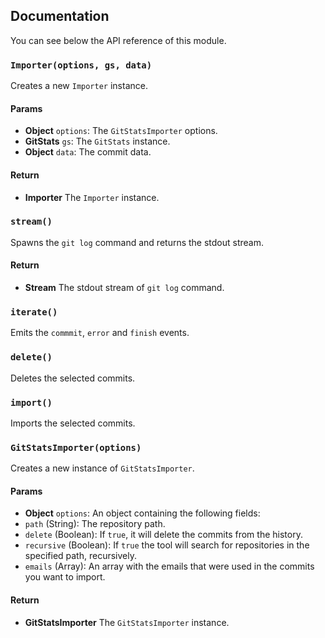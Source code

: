 ## Documentation

You can see below the API reference of this module.

### `Importer(options, gs, data)`
Creates a new `Importer` instance.

#### Params

- **Object** `options`: The `GitStatsImporter` options.
- **GitStats** `gs`: The `GitStats` instance.
- **Object** `data`: The commit data.

#### Return
- **Importer** The `Importer` instance.

### `stream()`
Spawns the `git log` command and returns the stdout stream.

#### Return
- **Stream** The stdout stream of `git log` command.

### `iterate()`
Emits the `commmit`, `error` and `finish` events.

### `delete()`
Deletes the selected commits.

### `import()`
Imports the selected commits.

### `GitStatsImporter(options)`
Creates a new instance of `GitStatsImporter`.

#### Params

- **Object** `options`: An object containing the following fields:
 - `path` (String): The repository path.
 - `delete` (Boolean): If `true`, it will delete the commits from the history.
 - `recursive` (Boolean): If `true` the tool will search for repositories in the specified path, recursively.
 - `emails` (Array): An array with the emails that were used in the commits you want to import.

#### Return
- **GitStatsImporter** The `GitStatsImporter` instance.

